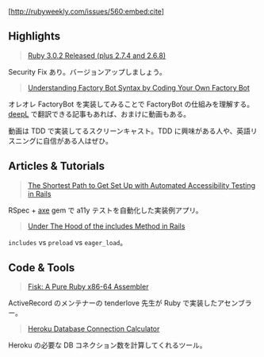 [http://rubyweekly.com/issues/560:embed:cite]

## Highlights

> [Ruby 3.0.2 Released (plus 2.7.4 and 2.6.8)](https://rubyweekly.com/link/110831/web)

Security Fix あり。バージョンアップしましょう。

> [Understanding Factory Bot Syntax by Coding Your Own Factory Bot](https://rubyweekly.com/link/110836/web)

オレオレ FactoryBot を実装してみることで FactoryBot の仕組みを理解する。[deepL](https://www.deepl.com/ja/translator) で翻訳できる記事もあれば、おまけに動画もある。

動画は TDD で実装してるスクリーンキャスト。TDD に興味がある人や、英語リスニングに自信がある人はぜひ。

## Articles & Tutorials

> [The Shortest Path to Get Set Up with Automated Accessibility Testing in Rails](https://rubyweekly.com/link/110843/web)

RSpec + [axe](https://github.com/dequelabs/axe-core-gems) gem で a11y テストを自動化した実装例アプリ。

> [Under The Hood of the includes Method in Rails](https://rubyweekly.com/link/110849/web)

`includes` vs `preload` vs `eager_load`。

## Code & Tools

> [Fisk: A Pure Ruby x86-64 Assembler](https://rubyweekly.com/link/110857/web)

ActiveRecord のメンテナーの tenderlove 先生が Ruby で実装したアセンブラー。

> [Heroku Database Connection Calculator](https://rubyweekly.com/link/110859/web)

Heroku の必要な DB コネクション数を計算してくれるツール。
